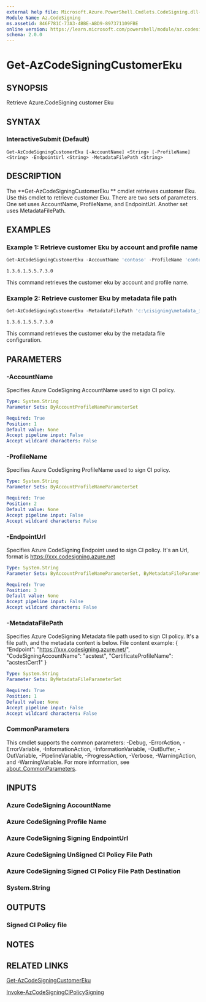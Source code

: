 ```yaml
---
external help file: Microsoft.Azure.PowerShell.Cmdlets.CodeSigning.dll-Help.xml
Module Name: Az.CodeSigning
ms.assetid: 846F781C-73A3-4BBE-ABD9-897371109FBE
online version: https://learn.microsoft.com/powershell/module/az.codesigning/get-azcodesigningcustomereku
schema: 2.0.0
---
```


# Get-AzCodeSigningCustomerEku

## SYNOPSIS
Retrieve Azure.CodeSigning customer Eku

## SYNTAX

### InteractiveSubmit (Default)
```
Get-AzCodeSigningCustomerEku [-AccountName] <String> [-ProfileName] <String> -EndpointUrl <String> -MetadataFilePath <String>
```


## DESCRIPTION
The **Get-AzCodeSigningCustomerEku ** cmdlet retrieves customer Eku.
Use this cmdlet to retrieve customer Eku.
There are two sets of parameters. One set uses AccountName, ProfileName, and EndpointUrl. 
Another set uses MetadataFilePath.

## EXAMPLES

### Example 1: Retrieve customer Eku by account and profile name
```powershell
Get-AzCodeSigningCustomerEku -AccountName 'contoso' -ProfileName 'contososigning' -EndpointUrl 'https://wus.codesigning.azure.net' 
```

```output
1.3.6.1.5.5.7.3.0
```

This command retrieves the customer eku by account and profile name.

### Example 2: Retrieve customer Eku by metadata file path

```powershell
Get-AzCodeSigningCustomerEku -MetadataFilePath 'c:\cisigning\metadata_input.json'
```

```output
1.3.6.1.5.5.7.3.0
```

This command retrieves the customer eku by the metadata file configuration.

## PARAMETERS

### -AccountName
Specifies Azure CodeSigning AccountName used to sign CI policy.

```yaml
Type: System.String
Parameter Sets: ByAccountProfileNameParameterSet

Required: True
Position: 1
Default value: None
Accept pipeline input: False
Accept wildcard characters: False
```

### -ProfileName
Specifies Azure CodeSigning ProfileName used to sign CI policy.

```yaml
Type: System.String
Parameter Sets: ByAccountProfileNameParameterSet

Required: True
Position: 2
Default value: None
Accept pipeline input: False
Accept wildcard characters: False
```

### -EndpointUrl
Specifies Azure CodeSigning Endpoint used to sign CI policy. It's an Url, format is https://xxx.codesigning.azure.net

```yaml
Type: System.String
Parameter Sets: ByAccountProfileNameParameterSet, ByMetadataFileParameterSet

Required: True
Position: 3
Default value: None
Accept pipeline input: False
Accept wildcard characters: False
```

### -MetadataFilePath
Specifies Azure CodeSigning Metadata file path used to sign CI policy. It's a file path, and the metadata content is below. File content example:
{
  "Endpoint": "https://xxx.codesigning.azure.net/",
  "CodeSigningAccountName": "acstest",
  "CertificateProfileName": "acstestCert1"
}

```yaml
Type: System.String
Parameter Sets: ByMetadataFileParameterSet

Required: True
Position: 1
Default value: None
Accept pipeline input: False
Accept wildcard characters: False
```

### CommonParameters
This cmdlet supports the common parameters: -Debug, -ErrorAction, -ErrorVariable, -InformationAction, -InformationVariable, -OutBuffer, -OutVariable, -PipelineVariable, -ProgressAction, -Verbose, -WarningAction, and -WarningVariable. For more information, see [about_CommonParameters](http://go.microsoft.com/fwlink/?LinkID=113216).

## INPUTS

### Azure CodeSigning AccountName

### Azure CodeSigning Profile Name

### Azure CodeSigning Signing EndpointUrl

### Azure CodeSigning UnSigned CI Policy File Path

### Azure CodeSigning Signed CI Policy File Path Destination

### System.String

## OUTPUTS

### Signed CI Policy file

## NOTES

## RELATED LINKS

[Get-AzCodeSigningCustomerEku](./Get-AzCodeSigningCustomerEku.md)

[Invoke-AzCodeSigningCIPolicySigning](./Invoke-AzCodeSigningCIPolicySigning.md)
